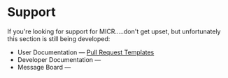 # Support

If you're looking for support for MICR.....don't get upset, but unfortunately this section is still being developed: 

* User Documentation &mdash; [Pull Request Templates](https://github.com/Unearthlyglow/sveltego/tree/main/.github/PULL_REQUEST_TEMPLATE)
* Developer Documentation &mdash; 
* Message Board &mdash;
